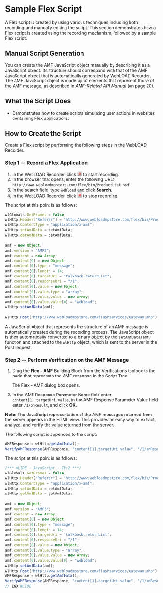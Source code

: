 # Sample Flex Script

A Flex script is created by using various techniques including both recording and manually editing the script. This section demonstrates how a Flex script is created using the recording mechanism, followed by a sample Flex script.

## Manual Script Generation

You can create the AMF JavaScript object manually by describing it as a JavaScript object. Its structure should correspond with that of the AMF JavaScript object that is automatically generated by WebLOAD Recorder. The AMF JavaScript object is made up of elements that represent those of the AMF message, as described in *AMF-Related API Manual* (on page 20).

## What the Script Does

- Demonstrates how to create scripts simulating user actions in websites containing Flex applications.

## How to Create the Script

Create a Flex script by performing the following steps in the WebLOAD Recorder.

### Step 1 -- Record a Flex Application

1. In the WebLOAD Recorder, click ![Record Icon](../images/adobe-flex/sample-flex-script/record-icon.png) to start recording.
2. In the browser that opens, enter the following URL: `http://www.webloadmpstore.com/flex/bin/ProductList.swf`.
3. In the search field, type `webload` and click **Search**.
4. In the WebLOAD Recorder, click ![Stop Record](../images/adobe-flex/sample-flex-script/stop-record.png) to stop recording

The script at this point is as follows:

```javascript
wlGlobals.GetFrames = false;
wlHttp.Header["Referer"] = "http://www.webloadmpstore.com/flex/bin/ProductList.swf";
wlHttp.ContentType = "application/x-amf";
wlHttp.setAmfData = setAmfData;
wlHttp.getAmfData = getAmfData;

amf = new Object;
amf.version = "AMF3";
amf.content = new Array;
amf.content[0] = new Object;
amf.content[0].type = "message";
amf.content[0].length = 14;
amf.content[0].targetUri = "talkback.returnList";
amf.content[0].responseUri = "/1";
amf.content[0].value = new Object;
amf.content[0].value.type = "array";
amf.content[0].value.value = new Array;
amf.content[0].value.value[0] = "webload";
wlHttp.setAmfData(amf);

wlHttp.Post("http://www.webloadmpstore.com/flashservices/gateway.php");
```

A JavaScript object that represents the structure of an AMF message is automatically created during the recording process. The JavaScript object is then automatically converted to a binary object by the `setAmfData(amf)` function and attached to the `wlHttp` object, which is sent to the server in the Post request.

### Step 2 -- Perform Verification on the AMF Message

1. Drag the **Flex - AMF** Building Block from the Verifications toolbox to the node that represents the AMF response in the Script Tree.

    The Flex - AMF dialog box opens.

2. In the AMF Response Parameter Name field enter `content[1].targetUri.value`, in the AMF Response Parameter Value field enter `/1/onResult`, and click **OK**.

**Note:** The JavaScript representation of the AMF messages returned from the server appears in the HTML view. This provides an easy way to extract, analyze, and verify the value returned from the server.

The following script is appended to the script:

```javascript
AMFResponse = wlHttp.getAmfData();
VerifyAMFResponse(AMFResponse, "content[1].targetUri.value", "/1/onResult");
```

The script at this point is as follows:

```javascript
/*** WLIDE - JavaScript - ID:2 ***/
wlGlobals.GetFrames = false;
wlHttp.Header["Referer"] = "http://www.webloadmpstore.com/flex/bin/ProductList.swf";
wlHttp.ContentType = "application/x-amf";
wlHttp.setAmfData = setAmfData;
wlHttp.getAmfData = getAmfData;

amf = new Object;
amf.version = "AMF3";
amf.content = new Array;
amf.content[0] = new Object;
amf.content[0].type = "message";
amf.content[0].length = 14;
amf.content[0].targetUri = "talkback.returnList";
amf.content[0].responseUri = "/1";
amf.content[0].value = new Object;
amf.content[0].value.type = "array";
amf.content[0].value.value = new Array;
amf.content[0].value.value[0] = "webload";
wlHttp.setAmfData(amf);
wlHttp.Post("http://www.webloadmpstore.com/flashservices/gateway.php");
AMFResponse = wlHttp.getAmfData();
VerifyAMFResponse(AMFResponse, "content[1].targetUri.value", "/1/onResult");
// END WLIDE
```